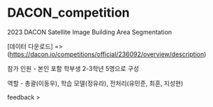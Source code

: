 # DACON_competition
2023 DACON Satellite Image Building Area Segmentation

[데이터 다운로드] => (https://dacon.io/competitions/official/236092/overview/description)

참가 인원 - 본인 포함 학부생 2-3학년 5명으로 구성

역할 - 총괄(이동우), 학습 모델(정유라), 전처리(유민준, 최훈, 지성현)



feedback >
